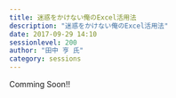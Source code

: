 ```yaml
---
title: 迷惑をかけない俺のExcel活用法
description: "迷惑をかけない俺のExcel活用法"
date: 2017-09-29 14:10
sessionlevel: 200
author: "田中 亨 氏"
category: sessions
---
```

Comming Soon!!
